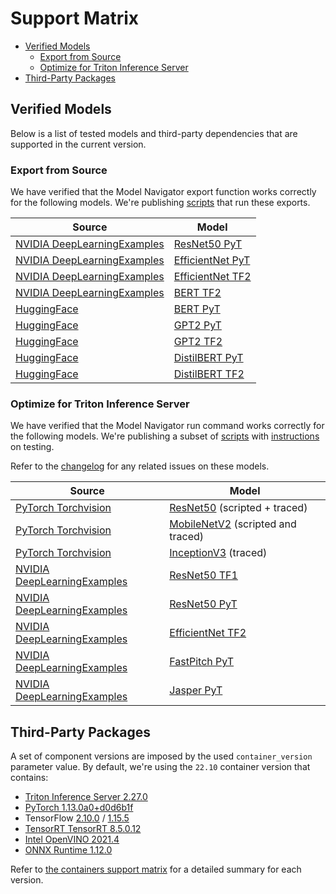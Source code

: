 <!--
Copyright (c) 2021-2022, NVIDIA CORPORATION. All rights reserved.

Licensed under the Apache License, Version 2.0 (the "License");
you may not use this file except in compliance with the License.
You may obtain a copy of the License at

    http://www.apache.org/licenses/LICENSE-2.0

Unless required by applicable law or agreed to in writing, software
distributed under the License is distributed on an "AS IS" BASIS,
WITHOUT WARRANTIES OR CONDITIONS OF ANY KIND, either express or implied.
See the License for the specific language governing permissions and
limitations under the License.
-->
# Support Matrix

<!-- START doctoc generated TOC please keep comment here to allow auto update -->
<!-- DON'T EDIT THIS SECTION, INSTEAD RE-RUN doctoc TO UPDATE -->

- [Verified Models](#verified-models)
  - [Export from Source](#export-from-source)
  - [Optimize for Triton Inference Server](#optimize-for-triton-inference-server)
- [Third-Party Packages](#third-party-packages)

<!-- END doctoc generated TOC please keep comment here to allow auto update -->

## Verified Models

Below is a list of tested models and third-party dependencies that are supported in the current version.

### Export from Source

We have verified that the Model Navigator export function works correctly for the following models. We're publishing
[scripts](../../tests/functional_framework) that run these exports.

| Source                                 | Model                                                                      |
|----------------------------------------|----------------------------------------------------------------------------|
| [NVIDIA DeepLearningExamples](https://github.com/NVIDIA/DeepLearningExamples) | [ResNet50 PyT](https://github.com/NVIDIA/DeepLearningExamples/tree/master/PyTorch/Classification/ConvNets) |
| [NVIDIA DeepLearningExamples](https://github.com/NVIDIA/DeepLearningExamples) | [EfficientNet PyT](https://github.com/NVIDIA/DeepLearningExamples/tree/master/PyTorch/Classification/ConvNets) |
| [NVIDIA DeepLearningExamples](https://github.com/NVIDIA/DeepLearningExamples) | [EfficientNet TF2](https://github.com/NVIDIA/DeepLearningExamples/tree/master/TensorFlow2/Classification/ConvNets) |
| [NVIDIA DeepLearningExamples](https://github.com/NVIDIA/DeepLearningExamples) |[BERT TF2](https://github.com/NVIDIA/DeepLearningExamples/tree/master/TensorFlow2/LanguageModeling/BERT) |
| [HuggingFace](https://huggingface.co/) |[BERT PyT](https://huggingface.co/docs/transformers/model_doc/bert) |
| [HuggingFace](https://huggingface.co/) |[GPT2 PyT](https://huggingface.co/docs/transformers/model_doc/gpt2) |
| [HuggingFace](https://huggingface.co/) |[GPT2 TF2](https://huggingface.co/docs/transformers/model_doc/gpt2) |
| [HuggingFace](https://huggingface.co/) |[DistilBERT PyT](https://huggingface.co/docs/transformers/model_doc/distilbert) |
| [HuggingFace](https://huggingface.co/) |[DistilBERT TF2](https://huggingface.co/docs/transformers/model_doc/distilbert) |

### Optimize for Triton Inference Server

We have verified that the Model Navigator run command works correctly for the following models. We're publishing a subset of
[scripts](../../tests/functional) with [instructions](../tests/README.md#running-functional-tests) on testing.

Refer to the [changelog](../CHANGELOG.md) for any related issues on these models.

| Source                                 | Model                                                                      |
|----------------------------------------|----------------------------------------------------------------------------|
| [PyTorch Torchvision](https://pytorch.org/vision/master/models.html) | [ResNet50](https://pytorch.org/hub/pytorch_vision_resnet/) (scripted + traced) |
| [PyTorch Torchvision](https://pytorch.org/vision/master/models.html) | [MobileNetV2](https://pytorch.org/hub/pytorch_vision_mobilenet_v2/) (scripted and traced) |
| [PyTorch Torchvision](https://pytorch.org/vision/master/models.html) | [InceptionV3](https://pytorch.org/hub/pytorch_vision_inception_v3/) (traced)        |
| [NVIDIA DeepLearningExamples](https://github.com/NVIDIA/DeepLearningExamples) | [ResNet50 TF1](https://github.com/NVIDIA/DeepLearningExamples/tree/master/TensorFlow/Classification/ConvNets) |
| [NVIDIA DeepLearningExamples](https://github.com/NVIDIA/DeepLearningExamples) | [ResNet50 PyT](https://github.com/NVIDIA/DeepLearningExamples/tree/master/PyTorch/Classification/ConvNets) |
| [NVIDIA DeepLearningExamples](https://github.com/NVIDIA/DeepLearningExamples) | [EfficientNet TF2](https://github.com/NVIDIA/DeepLearningExamples/tree/master/TensorFlow2/Classification/ConvNets) |
| [NVIDIA DeepLearningExamples](https://github.com/NVIDIA/DeepLearningExamples) |[FastPitch PyT](https://github.com/NVIDIA/DeepLearningExamples/tree/master/PyTorch/SpeechSynthesis/FastPitch) |
| [NVIDIA DeepLearningExamples](https://github.com/NVIDIA/DeepLearningExamples) |[Jasper PyT](https://github.com/NVIDIA/DeepLearningExamples/tree/master/PyTorch/SpeechRecognition/Jasper) |


## Third-Party Packages

A set of component versions are imposed by the used `container_version` parameter value.
By default, we're using the `22.10` container version that contains:

- [Triton Inference Server 2.27.0](https://github.com/triton-inference-server/server/tree/v2.27.0)
- [PyTorch 1.13.0a0+d0d6b1f](https://github.com/pytorch/pytorch/commit/d0d6b1f)
- TensorFlow [2.10.0](https://github.com/tensorflow/tensorflow/releases/tag/v2.10.0) / [1.15.5](https://github.com/tensorflow/tensorflow/releases/tag/v1.15.5)
- [TensorRT TensorRT 8.5.0.12](https://docs.nvidia.com/deeplearning/tensorrt/release-notes/index.html)
- [Intel OpenVINO 2021.4](https://github.com/openvinotoolkit/openvino/tree/2021.4)
- [ONNX Runtime 1.12.0](https://github.com/microsoft/onnxruntime/tree/v1.12.0)

Refer to [the containers support matrix](https://docs.nvidia.com/deeplearning/frameworks/support-matrix/index.html)
for a detailed summary for each version.
